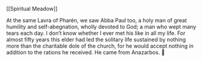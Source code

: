 [[Spiritual Meadow]]
 
At the same Lavra of Pharén, we saw Abba Paul too, a holy man of great humility and self-abegnation, wholly devoted to God; a man who wept many tears each day. I don’t know whether I ever met his like in all my life. For almost fifty years this elder had led the solitary life sustained by nothing more than the charitable dole of the church, for he would accept nothing in addition to the rations he received. He came from Anazarbos.  
